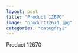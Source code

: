 ```yaml
---
layout: post
title: "Product 12670"
image: "product12670.jpg"
categories: "category1"
---
```

Product 12670
